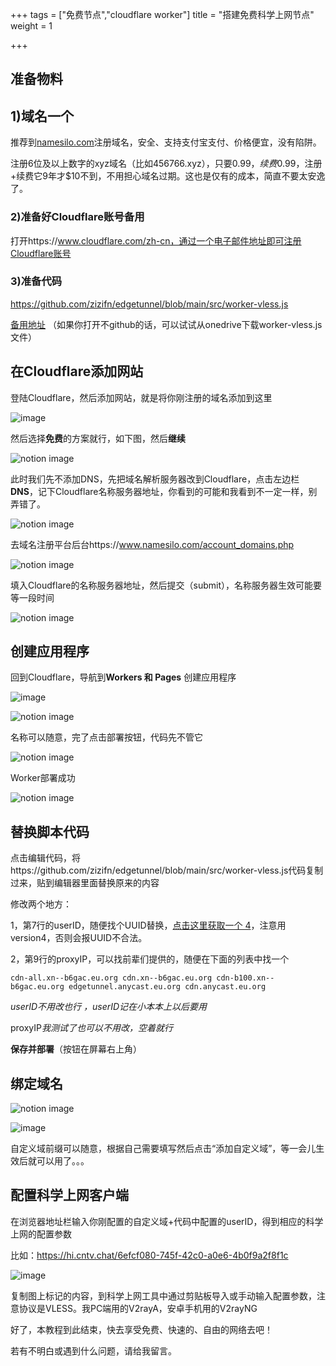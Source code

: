 +++
tags = ["免费节点","cloudflare worker"]
title = "搭建免费科学上网节点"
weight = 1

+++

## 准备物料

## 1)域名一个

推荐到[namesilo.com](https://www.namesilo.com/)注册域名，安全、支持支付宝支付、价格便宜，没有陷阱。

注册6位及以上数字的xyz域名（比如456766.xyz），只要$0.99，续费$0.99，注册+续费它9年才$10不到，不用担心域名过期。这也是仅有的成本，简直不要太安逸了。

### 2)准备好Cloudflare账号备用

打开https://www.cloudflare.com/zh-cn，通过一个电子邮件地址即可注册Cloudflare账号 

### 3)准备代码

https://github.com/zizifn/edgetunnel/blob/main/src/worker-vless.js

[备用地址](https://4i5i-my.sharepoint.com/:u:/g/personal/sosel_4i5i_onmicrosoft_com/EQr1zW3GUINKptRic9MlSKIBOmUXEukBXOzK6oq-ED0QQQ?e=cTDsBR) （如果你打开不github的话，可以试试从onedrive下载worker-vless.js文件）

## 在Cloudflare添加网站

登陆Cloudflare，然后添加网站，就是将你刚注册的域名添加到这里



![image](https://pic.456766.xyz/typora/b1c3498eee818656643b898a86c72fcd77eaabd3.png)





然后选择**免费**的方案就行，如下图，然后**继续**



![notion image](https://pic.456766.xyz/typora/90241e3e480226358c120d6be86510c2587b268f.png)





此时我们先不添加DNS，先把域名解析服务器改到Cloudflare，点击左边栏 **DNS**，记下Cloudflare名称服务器地址，你看到的可能和我看到不一定一样，别弄错了。



![notion image](https://pic.456766.xyz/typora/619ee5212f9f721c3c60ba3ad41a855f02ccc158.png)



去域名注册平台后台https://www.namesilo.com/account_domains.php



![notion image](https://pic.456766.xyz/typora/deaa5b81ad3bc0b61f0a99b1b3309a98d8ef4a77.jpeg)



填入Cloudflare的名称服务器地址，然后提交（submit），名称服务器生效可能要等一段时间



![notion image](https://pic.456766.xyz/typora/73fd0ce7fd47d3e25d5035f6af78106fd531509a.png)





## 创建应用程序

回到Cloudflare，导航到**Workers 和 Pages** 创建应用程序

![image](https://pic.456766.xyz/typora/6202273f3867236110d6a2a3e9d4a48ba7b52446.jpeg)







![notion image](https://pic.456766.xyz/typora/04affed533e6f7184b4c7420b8e3e3f2cb46e6b0.png)



名称可以随意，完了点击部署按钮，代码先不管它



![notion image](https://pic.456766.xyz/typora/045bcecb3b15412597fef3db606a8de38b5b7c9e.png)





Worker部署成功



![notion image](https://pic.456766.xyz/typora/d592ffaed5f33e6bc9bdadb89267e73e87d09aeb.png)



## 替换脚本代码

点击编辑代码，将https://github.com/zizifn/edgetunnel/blob/main/src/worker-vless.js代码复制过来，贴到编辑器里面替换原来的内容

修改两个地方：

1，第7行的userID，随便找个UUID替换，[点击这里获取一个 4](https://www.uuidgenerator.net/version4)，注意用version4，否则会报UUID不合法。

2，第9行的proxyIP，可以找前辈们提供的，随便在下面的列表中找一个

```
cdn-all.xn--b6gac.eu.org cdn.xn--b6gac.eu.org cdn-b100.xn--b6gac.eu.org edgetunnel.anycast.eu.org cdn.anycast.eu.org
```

*userID不用改也行 ，userID记在小本本上以后要用*

proxyIP*我测试了也可以不用改，空着就行*

**保存并部署**（按钮在屏幕右上角）

## 绑定域名



![notion image](https://pic.456766.xyz/typora/42db9218a49c38b1e5fc04f5a965596776ad3be3.png)





![image](https://pic.456766.xyz/typora/67c86bffc006e2047714fe596cd6d07f63abae6f.png)



自定义域前缀可以随意，根据自己需要填写然后点击“添加自定义域”，等一会儿生效后就可以用了。。。

## 配置科学上网客户端

在浏览器地址栏输入你刚配置的自定义域+代码中配置的userID，得到相应的科学上网的配置参数

比如：https://hi.cntv.chat/6efcf080-745f-42c0-a0e6-4b0f9a2f8f1c 



![image](https://pic.456766.xyz/typora/a762dcabf2d2ef2fd003f3bec59942c9ae2d21f0.png)



复制图上标记的内容，到科学上网工具中通过剪贴板导入或手动输入配置参数，注意协议是VLESS。我PC端用的V2rayA，安卓手机用的V2rayNG

好了，本教程到此结束，快去享受免费、快速的、自由的网络去吧！

若有不明白或遇到什么问题，请给我留言。

